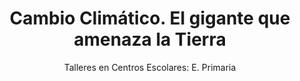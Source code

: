 ---
layout: post
title: "Cambio Climático. El gigante que amenaza la Tierra"
subtitle: "Talleres en Centros Escolares: E. Primaria"
background: "/img/posts/bg-alhama.jpg"
eventdate: 2019-02-25 08:00:00 +0100
category: "local"
tags: "alhama"
speakers:
    - name: "Cayetano Gutiérrez Pérez"
---